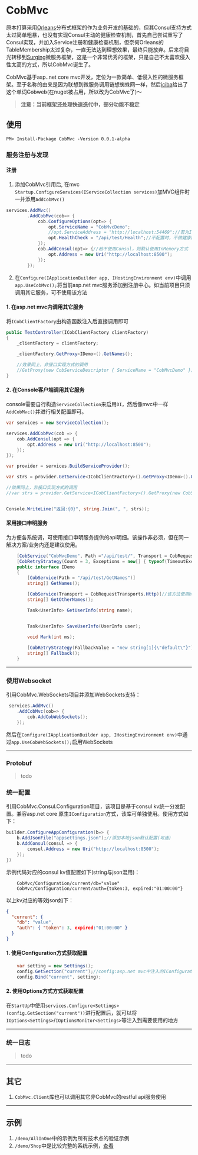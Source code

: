 # CobMvc

原本打算采用[Orleans](https://github.com/dotnet/orleans)分布式框架的作为业务开发的基础的，但其Consul支持方式太过简单粗暴，也没有实现Consul主动的健康检查机制，首先自己尝试重写了Consul实现，并加入Service注册和健康检查机制，但奈何Orleans的TableMembership太过复杂，一直无法达到理想效果，最终只能放弃。后来将目光转移到[Surging](https://github.com/dotnetcore/surging)微服务框架，这是一个非常优秀的框架，只是自己不太喜欢侵入性太高的方式，所以CobMvc诞生了。

CobMvc基于asp..net core mvc开发，定位为一款简单、低侵入性的微服务框架。至于名称的由来是因为联想到微服务调用链想蜘蛛网一样，然后[iciba](http://www.iciba.com/)给出了这个单词~~Cobweb~~(在nuget被占用，所以改为CobMvc了)～

> **注意：当前框架还处理快速迭代中，部分功能不稳定**

## 使用

```
PM> Install-Package CobMvc -Version 0.0.1-alpha
```

### 服务注册与发现

#### 注册

1. 添加CobMvc引用后, 在mvc `Startup.ConfigureServices(IServiceCollection services)`加MVC组件时一并添用`AddCobMvc()`
```C#
services.AddMvc()
        .AddCobMvc(cob=> {
            cob.ConfigureOptions(opt=> {
                opt.ServiceName = "CobMvcDemo";
                //opt.ServiceAddress = "http://localhost:54469";//若为IIS，需要配置地址，否则CobMvc会自动从WebHost中获取
                opt.HealthCheck = "/api/test/Health";//不配置时，不做健康检查
            });
            cob.AddConsul(opt=> {//若不使用Consul，则默认使用InMemory方式
                opt.Address = new Uri("http://localhost:8500");
            });
        });
```

2. 在`Configure(IApplicationBuilder app, IHostingEnvironment env)`中调用`app.UseCobMvc();`将当前asp.net mvc服务添加到注册中心。如当前项目只须调用其它服务，可不使用该方法

#### 1. 在asp.net mvc内调用其它服务
将`ICobClientFactory`由构造函数注入后直接调用即可
```C#
public TestController(ICobClientFactory clientFactory)
{
    _clientFactory = clientFactory;

    _clientFactory.GetProxy<IDemo>().GetNames();

    //效果同上，非接口实现方式的调用
    //GetProxy(new CobServiceDescriptor { ServiceName = "CobMvcDemo" }).Invoke<string[]>("GetNames", null, null);
}
```

#### 2. 在Console客户端调用其它服务
console需要自行构造`ServiceCollection`来启用`DI`，然后像mvc中一样`AddCobMvc()`并进行相关配置即可。

```C#
var services = new ServiceCollection();

services.AddCobMvc(cob => {
    cob.AddConsul(opt => {
        opt.Address = new Uri("http://localhost:8500");
    });
});

var provider = services.BuildServiceProvider();

var strs = provider.GetService<ICobClientFactory>().GetProxy<IDemo>().GetNames();//接口实现方式

//效果同上，非接口实现方式的调用
//var strs = provider.GetService<ICobClientFactory>().GetProxy(new CobServiceDescriptor { ServiceName = "CobMvcDemo" }).Invoke<string[]>("GetNames", null, null);


Console.WriteLine("返回:{0}", string.Join(", ", strs));
```

#### 采用接口申明服务

为方便各系统调，可使用接口申明服务提供的api明细。该操作非必须，但在同一解决方案/业务内还是建议使用。
```C#
    [CobService("CobMvcDemo", Path ="/api/test/", Transport = CobRequestTransports.WebSocket, Timeout = 1)]//使用Websocket通讯，接口调用1秒超时，
    [CobRetryStrategy(Count = 3, Exceptions = new[] { typeof(TimeoutException), typeof(Exception) })]//发生超时后，重试次数
    public interface IDemo
    {
        [CobService(Path = "/api/test/GetNames")]
        string[] GetNames();

        [CobService(Transport = CobRequestTransports.Http)]//该方法使用http
        string[] GetOtherNames();

        Task<UserInfo> GetUserInfo(string name);


        Task<UserInfo> SaveUserInfo(UserInfo user);
        
        void Mark(int ms);

        [CobRetryStrategy(FallbackValue = "new string[1]{\"default\"}")]//服务调用失败后，返回默认值
        string[] Fallback();
    }
```

---


### 使用Websocket
引用CobMvc.WebSockets项目并添加WebSockets支持：
```C#
 services.AddMvc()
    .AddCobMvc(cob=> {
        cob.AddCobWebSockets();
    });
```
然后在`Configure(IApplicationBuilder app, IHostingEnvironment env)`中通过`app.UseCobWebSockets();`启用WebSockets

---

### Protobuf
> todo


### 统一配置 
引用CobMvc.Consul.Configuration项目，该项目是基于consul kv统一分发配置。兼容asp.net core 原生`IConfiguration`方式，该库可单独使用。使用方式如下：
```C#
builder.ConfigureAppConfiguration(b=> {
    b.AddJsonFile("appsettings.json");//添加本地json默认配置(可选)
    b.AddConsul(consul => {
        consul.Address = new Uri("http://localhost:8500");
    });
})
```

示例代码对应的consul kv值配置如下(string与json混用)：
``` 
    CobMvc/Configuration/current/db="value"
    CobMvc/Configuration/current/auth={token:3, expired:"01:00:00"}

```

以上kv对应的等效json如下：
``` json
{
  "current": {
    "db": "value",
    "auth": { "token": 3, expired:"01:00:00" }
  }
}
```

#### 1. 使用Configuration方式获取配置 
```C#
    var setting = new Settings();
    config.GetSection("current");//config:asp.net mvc中注入的IConfiguration
    config.Bind("current", setting);
```

#### 2. 使用Options方式方式获取配置
在`StartUp`中使用`services.Configure<Settings>(config.GetSection("current"))`进行配置后，就可以将`IOptions<Settings>`/`IOptionsMonitor<Settings>`等注入到需要使用的地方

---

### 统一日志
> todo
 
---

## 其它
1. `CobMvc.Client`库也可以调用其它非CobMvc的restful api服务使用

---

## 示例
1. `/demo/AllInOne`中的示例为所有技术点的验证示例
2. `/demo/Shop`中是比较完整的系统示例，[查看](https://github.com/aspark/CobMvc/tree/dev/demo/Shop)